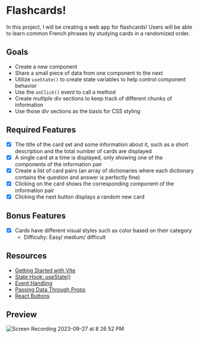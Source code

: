 # Flashcards!
In this project, I will be creating a web app for flashcards! Users will be able to learn common French phrases by studying cards in a randomized order.

## Goals
- Create a new component
- Share a small piece of data from one component to the next
- Utilize `useState()` to create state variables to help control component behavior
- Use the `onClick()` event to call a method
- Create multiple div sections to keep track of different chunks of information
- Use those div sections as the basis for CSS styling

## Required Features
- [x] The title of the card set and some information about it, such as a short description and the total number of cards are displayed
- [x] A single card at a time is displayed, only showing one of the components of the information pair
- [x] Create a list of card pairs (an array of dictionaries where each dictionary contains the question and answer is perfectly fine)
- [x] Clicking on the card shows the corresponding component of the information pair
- [x] Clicking the next button displays a random new card

## Bonus Features
- [x] Cards have different visual styles such as color based on their category
  - Difficulty: Easy/ medium/ difficult


## Resources
- [Getting Started with Vite](https://vitejs.dev/guide/)
- [State Hook: useState()](https://legacy.reactjs.org/docs/hooks-state.html)
- [Event Handling](https://legacy.reactjs.org/docs/handling-events.html)
- [Passing Data Through Props](https://react.dev/learn/tutorial-tic-tac-toe#passing-data-through-props)
- [React Buttons](https://react.school/ui/button)

## Preview

![Screen Recording 2023-09-27 at 8 26 52 PM](https://github.com/nolliechyTW/Codepath_web102/assets/106467497/13d55ebd-4265-453f-afc8-2ffc868e1657)
